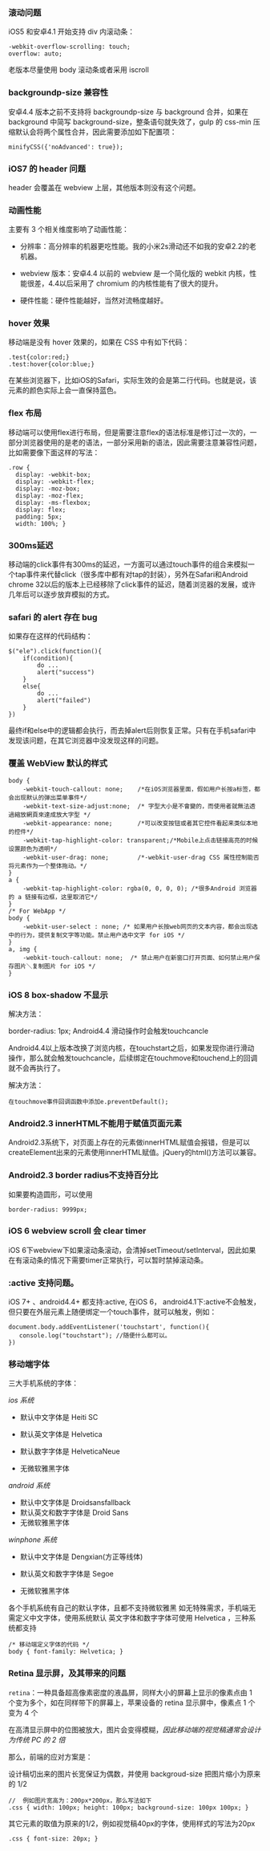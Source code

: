 ### 滚动问题

iOS5 和安卓4.1 开始支持 div 内滚动条：

    -webkit-overflow-scrolling: touch; 
    overflow: auto;   

老版本尽量使用 body 滚动条或者采用 iscroll

### backgroundp-size 兼容性

安卓4.4 版本之前不支持将 backgroundp-size 与 background 合并，如果在 background 中简写 background-size，整条语句就失效了，gulp 的 css-min 压缩默认会将两个属性合并，因此需要添加如下配置项：

    minifyCSS({'noAdvanced': true});

### iOS7 的 header 问题

header 会覆盖在 webview 上层，其他版本则没有这个问题。

### 动画性能

主要有 3 个相关维度影响了动画性能：

* 分辨率：高分辨率的机器更吃性能。我的小米2s滑动还不如我的安卓2.2的老机器。

* webview 版本：安卓4.4 以前的 webview 是一个简化版的 webkit 内核，性能很差，4.4以后采用了 chromium 的内核性能有了很大的提升。

* 硬件性能：硬件性能越好，当然对流畅度越好。

### hover 效果

移动端是没有 hover 效果的，如果在 CSS 中有如下代码：

    .test{color:red;}
    .test:hover{color:blue;}

在某些浏览器下，比如iOS的Safari，实际生效的会是第二行代码。也就是说，该元素的颜色实际上会一直保持蓝色。

### flex 布局

移动端可以使用flex进行布局，但是需要注意flex的语法标准是修订过一次的，一部分浏览器使用的是老的语法，一部分采用新的语法，因此需要注意兼容性问题，比如需要像下面这样的写法：

    .row {
      display: -webkit-box;
      display: -webkit-flex;
      display: -moz-box;
      display: -moz-flex;
      display: -ms-flexbox;
      display: flex;
      padding: 5px;
      width: 100%; }

### 300ms延迟

移动端的click事件有300ms的延迟，一方面可以通过touch事件的组合来模拟一个tap事件来代替click（很多库中都有对tap的封装），另外在Safari和Android chrome 32以后的版本上已经移除了click事件的延迟，随着浏览器的发展，或许几年后可以逐步放弃模拟的方式。

### safari 的 alert 存在 bug

如果存在这样的代码结构：

    $("ele").click(function(){
        if(condition){
            do ...
            alert("success")
        }
        else{
            do ...
            alert("failed")
        }
    })

最终if和else中的逻辑都会执行，而去掉alert后则恢复正常。只有在手机safari中发现该问题，在其它浏览器中没发现这样的问题。

### 覆盖 WebView 默认的样式

    body {
        -webkit-touch-callout: none;    /*在iOS浏览器里面，假如用户长按a标签，都会出现默认的弹出菜单事件*/
        -webkit-text-size-adjust:none;  /* 字型大小是不會變的，而使用者就無法透過縮放網頁來達成放大字型 */
        -webkit-appearance: none;       /*可以改变按钮或者其它控件看起来类似本地的控件*/
        -webkit-tap-highlight-color: transparent;/*Mobile上点击链接高亮的时候设置颜色为透明*/ 
        -webkit-user-drag: none;        /*-webkit-user-drag CSS 属性控制能否将元素作为一个整体拖动。*/
    }
    a {
        -webkit-tap-highlight-color: rgba(0, 0, 0, 0); /*很多Android 浏览器的 a 链接有边框，这里取消它*/
    }
    /* For WebApp */
    body {  
        -webkit-user-select : none; /* 如果用户长按web网页的文本内容，都会出现选中的行为，提供复制文字等功能。禁止用户选中文字 for iOS */
    } 
    a, img {  
        -webkit-touch-callout: none;  /* 禁止用户在新窗口打开页面、如何禁止用户保存图片＼复制图片 for iOS */  
    } 

### iOS 8 box-shadow 不显示

解决方法：

border-radius: 1px;
Android4.4 滑动操作时会触发touchcancle

Android4.4以上版本改换了浏览内核，在touchstart之后，如果发现你进行滑动操作，那么就会触发touchcancle，后续绑定在touchmove和touchend上的回调就不会再执行了。

解决方法：

    在touchmove事件回调函数中添加e.preventDefault();

### Android2.3 innerHTML不能用于赋值页面元素

Android2.3系统下，对页面上存在的元素做innerHTML赋值会报错，但是可以createElement出来的元素使用innerHTML赋值。jQuery的html()方法可以兼容。

### Android2.3 border radius不支持百分比

如果要构造圆形，可以使用

    border-radius: 9999px;

### iOS 6 webview scroll 会 clear timer

iOS 6下webview下如果滚动条滚动，会清掉setTimeout/setInterval，因此如果在有滚动条的情况下需要timer正常执行，可以暂时禁掉滚动条。

### :active 支持问题。

iOS 7+ 、android4.4+ 都支持:active, 在iOS 6， android4.1下:active不会触发，但只要在外层元素上随便绑定一个touch事件，就可以触发，例如：

    document.body.addEventListener('touchstart', function(){
       console.log("touchstart"); //随便什么都可以。
    }) 

### 移动端字体

三大手机系统的字体：

_ios 系统_

* 默认中文字体是 Heiti SC

* 默认英文字体是 Helvetica

* 默认数字字体是 HelveticaNeue

* 无微软雅黑字体

_android 系统_

* 默认中文字体是 Droidsansfallback
* 默认英文和数字字体是 Droid Sans
* 无微软雅黑字体

_winphone 系统_

* 默认中文字体是 Dengxian(方正等线体)

* 默认英文和数字字体是 Segoe

* 无微软雅黑字体

各个手机系统有自己的默认字体，且都不支持微软雅黑 如无特殊需求，手机端无需定义中文字体，使用系统默认 英文字体和数字字体可使用 Helvetica ，三种系统都支持

    /* 移动端定义字体的代码 */
    body { font-family: Helvetica; }

### Retina 显示屏，及其带来的问题

`retina`：一种具备超高像素密度的液晶屏，同样大小的屏幕上显示的像素点由 1 个变为多个，如在同样带下的屏幕上，苹果设备的 retina 显示屏中，像素点 1 个变为 4 个

在高清显示屏中的位图被放大，图片会变得模糊，*因此移动端的视觉稿通常会设计为传统 PC 的 2 倍*

那么，前端的应对方案是：

设计稿切出来的图片长宽保证为偶数，并使用 backgroud-size 把图片缩小为原来的 1/2

    //  例如图片宽高为：200px*200px，那么写法如下
    .css { width: 100px; height: 100px; background-size: 100px 100px; }

其它元素的取值为原来的1/2，例如视觉稿40px的字体，使用样式的写法为20px

    .css { font-size: 20px; }




